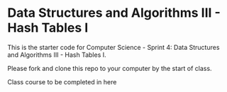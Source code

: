 # Data Structures and Algorithms III - Hash Tables I

This is the starter code for Computer Science - Sprint 4: Data Structures and Algorithms III - Hash Tables I.

Please fork and clone this repo to your computer by the start of class.

Class course to be completed in here
